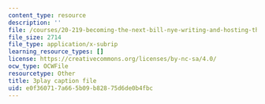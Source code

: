 ```yaml
---
content_type: resource
description: ''
file: /courses/20-219-becoming-the-next-bill-nye-writing-and-hosting-the-educational-show-january-iap-2015/e0f360717a665b09b82875d6de0b4fbc_gw72dwjRcqE.vtt
file_size: 2714
file_type: application/x-subrip
learning_resource_types: []
license: https://creativecommons.org/licenses/by-nc-sa/4.0/
ocw_type: OCWFile
resourcetype: Other
title: 3play caption file
uid: e0f36071-7a66-5b09-b828-75d6de0b4fbc
---
```

